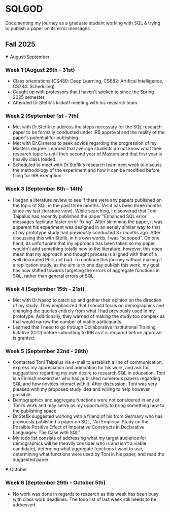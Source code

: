 # SQLGOD
Documenting my journey as a graduate student working with SQL & trying to publish a paper on its error messages


## Fall 2025
<details open>
      <summary>August/September</summary>
    
  ### Week 1 (August 25th - 31st)
  - Class orientations (CS489: Deep Learning, CS682: Artifical Intelligence, CS784: Scheduling)
  - Caught up with professors that I haven't spoken to since the Spring 2025 semester
  - Attended Dr.Stefik's kickoff meeting with his research team
  
  ### Week 2 (September 1st - 7th)
  - Met with Dr.Stefik to address the steps necessary for the SQL research paper to be formally conducted under IRB approval and the reality of the paper's potential for publishing
  - Met with Dr.Cisneros to seek advice regarding the progression of my Masters degree. Learned that average students do not know what their research topic is until their second year of Masters and that first year is heavily class loaded. 
  - Scheduled to meet with Dr.Stefik's research team next week to discuss the methodology of the experiment and how it can be modified before filing for IRB exemption

  ### Week 3 (September 8th - 14th)
  - I began a literature review to see if there were any papers published on the topic of SQL in the past three months. (As it has been three months since my last literature view). While searching, I discovered that Toni Taipalus had recently published the paper "Enhanced SQL error messages facilitate faster error fixing". After skimming the paper, it was apparent his experiment was designed in an eeriely similar way to that of my prototype study had previously conducted 3+ months ago. After discussing this with Stefik, in his own words, I was "scooped". On one hand, its unfortunate that my approach has been taken so my paper wouldn't add something totally new to the literature, however, this does mean that my approach and thought process is aligned with that of a well decorated PhD, not bad. To continue this journey without making it a replication study, as the aim is to one day publish this work, my goal has now shifted towards targeting the errors of aggregate functions in SQL, rather than general errors of SQL.
  
  ### Week 4 (September 15th - 21st)
  - Met with Dr.Nasoz to catch up and gather their opinion on the direction of my study. They emphasized that I should focus on demographics and changing the queries entirely from what I had previously used in my prototype. Additionally, they warned of making the study too complex as that would narrow the number of viable participants.
  - Learned that I need to go through Collaborative Institutional Training Initative (CITI) before submitting to IRB as it is required before approval is granted. 

  ### Week 5 (September 22nd - 28th)
  - Contacted Toni Taipalus via e-mail to establish a line of communication, express my appreciation and admiration for his work, and ask for suggestions regarding my own desire to research SQL in education.
    Toni is a Finnish researcher who has published numerous papers regarding SQL and how novices interact with it. After discussion, Toni was very pleased with my proposed study idea and willing to help however possible. 
  - Demographics and aggregate functions were not considered in any of Toni's work and may serve as my opportunity to bring something new to the publishing space
  - Dr.Stefik suggested working with a friend of his from Germany who has previously published a paper on SQL, "An Empirical Study on the Possible Positive Effect of Imperative Constructs in Declarative Languages: The Case with SQL"
  - My todo list consists of addressing what my target audience for demographics will be (heavily consider who is and isn't a viable candidate), determing what aggregate functions I want to use, determining what functions were used by Toni in his paper, and read the suggested paper
  
  </details>
<details open>
  <summary>October</summary>

  ### Week 6 (September 29th - October 5th)
  - No work was done in regards to research as this week has been busy with class work deadlines. The todo list of last week still needs to be addressed. 

</details>

